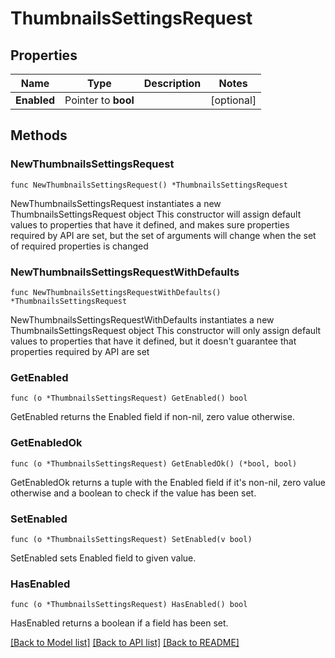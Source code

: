 # ThumbnailsSettingsRequest

## Properties

Name | Type | Description | Notes
------------ | ------------- | ------------- | -------------
**Enabled** | Pointer to **bool** |  | [optional] 

## Methods

### NewThumbnailsSettingsRequest

`func NewThumbnailsSettingsRequest() *ThumbnailsSettingsRequest`

NewThumbnailsSettingsRequest instantiates a new ThumbnailsSettingsRequest object
This constructor will assign default values to properties that have it defined,
and makes sure properties required by API are set, but the set of arguments
will change when the set of required properties is changed

### NewThumbnailsSettingsRequestWithDefaults

`func NewThumbnailsSettingsRequestWithDefaults() *ThumbnailsSettingsRequest`

NewThumbnailsSettingsRequestWithDefaults instantiates a new ThumbnailsSettingsRequest object
This constructor will only assign default values to properties that have it defined,
but it doesn't guarantee that properties required by API are set

### GetEnabled

`func (o *ThumbnailsSettingsRequest) GetEnabled() bool`

GetEnabled returns the Enabled field if non-nil, zero value otherwise.

### GetEnabledOk

`func (o *ThumbnailsSettingsRequest) GetEnabledOk() (*bool, bool)`

GetEnabledOk returns a tuple with the Enabled field if it's non-nil, zero value otherwise
and a boolean to check if the value has been set.

### SetEnabled

`func (o *ThumbnailsSettingsRequest) SetEnabled(v bool)`

SetEnabled sets Enabled field to given value.

### HasEnabled

`func (o *ThumbnailsSettingsRequest) HasEnabled() bool`

HasEnabled returns a boolean if a field has been set.


[[Back to Model list]](../README.md#documentation-for-models) [[Back to API list]](../README.md#documentation-for-api-endpoints) [[Back to README]](../README.md)


